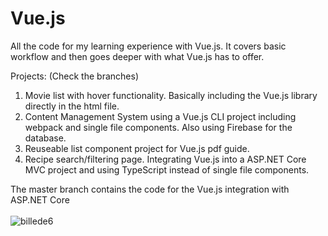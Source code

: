 # Vue.js

All the code for my learning experience with Vue.js. It covers basic workflow and then goes deeper with what Vue.js has to offer.  

Projects: (Check the branches)
1. Movie list with hover functionality. Basically including the Vue.js library directly in the html file. 
2. Content Management System using a Vue.js CLI project including webpack and single file components. Also using Firebase for the database. 
3. Reuseable list component project for Vue.js pdf guide.
4. Recipe search/filtering page. Integrating Vue.js into a ASP.NET Core MVC project and using TypeScript instead of single file components.

The master branch contains the code for the Vue.js integration with ASP.NET Core
<br /><br/>
![billede6](https://user-images.githubusercontent.com/17901373/26946032-25052506-4c8e-11e7-89ca-2ebf8883216c.png)
